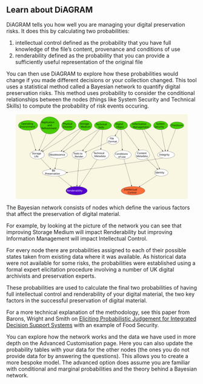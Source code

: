 ## Learn about DiAGRAM

DiAGRAM tells you how well you are managing your digital preservation risks. It does this by calculating two probabilities: 

1. intellectual control defined as the probability that you have full knowledge of the file’s content, provenance and conditions of use
2. renderability defined as the probability that you can provide a sufficiently useful representation of the original file

You can then use DiAGRAM to explore how these probabilities would change if you made different decisions or your collection changed. 
This tool uses a statistical method called a Bayesian network to quantify digital preservation risks. This method uses probability to consider the conditional relationships between the nodes (things like System Security and Technical Skills) to compute the probability of risk events occuring.

<img src='DiAGRAM-Roboto.svg' style='max-width:90%; max-height:500px; display:block; margin-left:auto; margin-right:auto;' alt='Diagram Network' />
 
The Bayesian network consists of nodes which define the various factors that affect the preservation of digital material. 

For example, by looking at the picture of the network you can see that improving Storage Medium will impact Renderability but improving Information Management will impact Intellectual Control. 

For every node there are probabilities assigned to each of their possible states taken from existing data where it was available. As historical data were not available for some risks, the probabilities were established using a formal expert elicitation procedure involving a number of UK digital archivists and preservation experts.

These probabilities are used to calculate the final two probabilities of having full intellectual control and renderability of your digital material, the two key factors in the successful preservation of digital material. 

For a more technical explanation of the methodology, see this paper from Barons, Wright and Smith on <a href = "https://warwick.ac.uk/fac/sci/statistics/crism/research/16-5w.pdf" target="_blank">Eliciting Probabilistic Judgement for Integrated Decision Support Systems</a> with an example of Food Security. 

You can explore how the network works and the data we have used in more depth on the Advanced Customisation page. Here you can also update the probability tables with your data for the other nodes (the ones you do not provide data for by answering the questions). This allows you to create a more bespoke model. The advanced option does assume you are familiar with conditional and marginal probabilities and the theory behind a Bayesian network.

